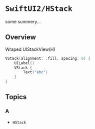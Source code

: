 # ``SwiftUI2/HStack``

some summery...

## Overview

Wraped UIStackView(H)

```swift
VStack(alignment: .fill, spacing: 0) {
    UILabel()
    VStack {
        Text("abc")
    }
}
```

## Topics

### A

- ``HStack``
